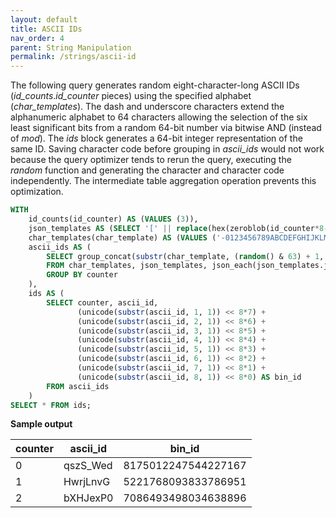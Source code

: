 ```yaml
---
layout: default
title: ASCII IDs
nav_order: 4
parent: String Manipulation
permalink: /strings/ascii-id
---
```


The following query generates random eight-character-long ASCII IDs (*id_counts*.*id_counter* pieces) using the specified alphabet (*char_templates*). The dash and underscore characters extend the alphanumeric alphabet to 64 characters allowing the selection of the six least significant bits from a random 64-bit number via bitwise AND (instead of *mod*). The *ids* block generates a 64-bit integer representation of the same ID. Saving character code before grouping in *ascii_ids* would not work because the query optimizer tends to rerun the query, executing the *random* function and generating the character and character code independently. The intermediate table aggregation operation prevents this optimization.

~~~sql
WITH
    id_counts(id_counter) AS (VALUES (3)),
    json_templates AS (SELECT '[' || replace(hex(zeroblob(id_counter*8-1)), '00', '0,') || '0]' AS json_template FROM id_counts),
    char_templates(char_template) AS (VALUES ('-0123456789ABCDEFGHIJKLMNOPQRSTUVWXYZabcdefghijklmnopqrstuvwxyz_')),
    ascii_ids AS (
        SELECT group_concat(substr(char_template, (random() & 63) + 1, 1), '') AS ascii_id, "key"/8 AS counter
        FROM char_templates, json_templates, json_each(json_templates.json_template) AS terms
		GROUP BY counter
	),
	ids AS (
		SELECT counter, ascii_id,
			   (unicode(substr(ascii_id, 1, 1)) << 8*7) +
			   (unicode(substr(ascii_id, 2, 1)) << 8*6) +
			   (unicode(substr(ascii_id, 3, 1)) << 8*5) +
			   (unicode(substr(ascii_id, 4, 1)) << 8*4) +
			   (unicode(substr(ascii_id, 5, 1)) << 8*3) +
			   (unicode(substr(ascii_id, 6, 1)) << 8*2) +
			   (unicode(substr(ascii_id, 7, 1)) << 8*1) +
			   (unicode(substr(ascii_id, 8, 1)) << 8*0) AS bin_id
		FROM ascii_ids
	)
SELECT * FROM ids;
~~~

**Sample output**

| counter | ascii_id | bin_id              |
|---------|----------|---------------------|
| 0       | qszS_Wed | 8175012247544227167 |
| 1       | HwrjLnvG | 5221768093833786951 |
| 2       | bXHJexP0 | 7086493498034638896 |
